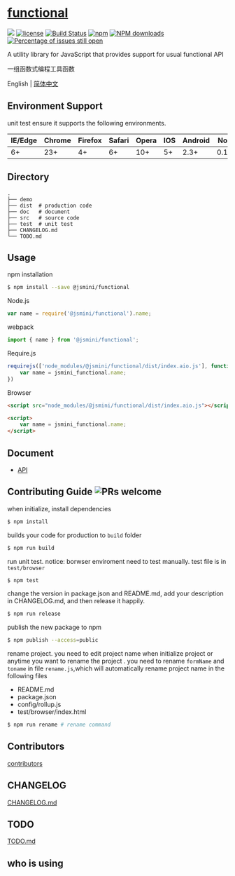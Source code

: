 # [functional](https://github.com/jsmini/functional) 

[![](https://img.shields.io/badge/Powered%20by-jslib%20functional-brightgreen.svg)](https://github.com/yanhaijing/jslib-functional)
[![license](https://img.shields.io/badge/license-MIT-blue.svg)](https://github.com/jsmini/functional/blob/master/LICENSE)
[![Build Status](https://travis-ci.org/jsmini/functional.svg?branch=master)](https://travis-ci.org/jsmini/functional)
[![npm](https://img.shields.io/badge/npm-0.2.1-orange.svg)](https://www.npmjs.com/package/@jsmini/functional)
[![NPM downloads](http://img.shields.io/npm/dm/@jsmini/functional.svg?style=flat-square)](http://www.npmtrends.com/@jsmini/functional)
[![Percentage of issues still open](http://isitmaintained.com/badge/open/jsmini/functional.svg)](http://isitmaintained.com/project/jsmini/functional "Percentage of issues still open")

A utility library for JavaScript that provides support for usual functional API

一组函数式编程工具函数

English | [简体中文](./README-zh_CN.md)

## Environment Support

unit test ensure it supports the following environments.

| IE/Edge | Chrome | Firefox | Safari | Opera | IOS  | Android | Node  |
| ------- | ------ | ------- | ------ | ----- | ---- | ------- | ----- |
| 6+      | 23+    | 4+      | 6+     | 10+   | 5+   | 2.3+    | 0.10+ |

## Directory

```
.
├── demo
├── dist  # production code
├── doc   # document
├── src   # source code
├── test  # unit test
├── CHANGELOG.md
└── TODO.md
```

## Usage
npm installation

```bash
$ npm install --save @jsmini/functional
```

Node.js

```js
var name = require('@jsmini/functional').name;
```

webpack

```js
import { name } from '@jsmini/functional';
```

Require.js

```js
requirejs(['node_modules/@jsmini/functional/dist/index.aio.js'], function (jsmini_functional) {
    var name = jsmini_functional.name;
})
```

Browser

```html
<script src="node_modules/@jsmini/functional/dist/index.aio.js"></script>

<script>
    var name = jsmini_functional.name;
</script>
```

## Document

- [API](https://github.com/jsmini/functional/blob/master/doc/api.md)

## Contributing Guide  ![PRs welcome](<https://img.shields.io/badge/PRs-welcome-brightgreen.svg>)
when initialize, install dependencies 

```bash
$ npm install
```

builds your code for production to `build` folder

```bash
$ npm run build
```

run unit test.  notice: borwser enviroment need to test manually.  test file is in `test/browser`

```bash
$ npm test
```

change  the  version in package.json and README.md, add your description in CHANGELOG.md, and then release it happily.

```bash
$ npm run release
```

publish the new package to npm

```bash
$ npm publish --access=public
```

rename  project. you need to edit project name when initialize project or anytime you want to rename the project . you need to rename `formName` and `toname` in file `rename.js`,which will automatically rename project name in the following files

- README.md
- package.json
- config/rollup.js
- test/browser/index.html

```bash
$ npm run rename # rename command
```

## Contributors
[contributors](https://github.com/jsmini/functional/graphs/contributors)

## CHANGELOG
[CHANGELOG.md](https://github.com/jsmini/functional/blob/master/CHANGELOG.md)

## TODO
[TODO.md](https://github.com/jsmini/functional/blob/master/TODO.md)

## who is using
